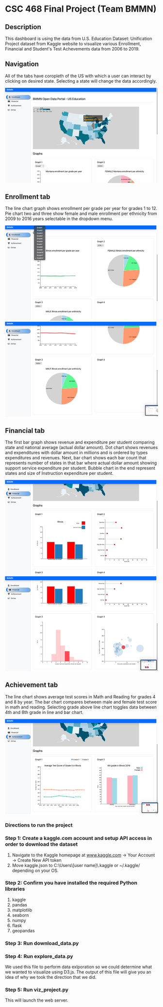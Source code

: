 # CSC 468 Final Project (Team BMMN)

## Description
This dashboard is using the data from U.S. Education Dataset: Unification Project dataset from Kaggle website to visualize various Enrollment, Financial and Student's Test Achevements data from 2006 to 2019.

## Navigation
All of the tabs have coropleth of the US with which a user can interact by clicking on desired state. Selecting a state will change the data accordingly. 

![view1](viewsDemo/view1.png)

## Enrollment tab
The line chart graph shows enrollment per grade per year for grades 1 to 12. Pie chart two and three show female and male enrollment per ethnicity from 2009 to 2016 years selectable in the dropdown menu.

![view2](viewsDemo/view2.png)
![view3](viewsDemo/view3.png)

## Financial tab
The first bar graph shows revenue and expenditure per student comparing state and national average (actual dollar amount). 
Dot chart shows revenues and expenditures with dollar amount in millions and is ordered by types expenditures and revenues.
Next, bar chart shows each bar count that represents number of states in that bar where actual dollar amount showing support service expenditure per student.
Bubble chart in the end represent states and size of Instruction expenditure per student.

![view4](viewsDemo/view4.png)
![view5](viewsDemo/view5.png)

## Achievement tab
The line chart shows average test scores in Math and Reading for grades 4 and 8 by year. The bar chart compares between male and female test score in math and reading. Selecting grade above line chart toggles data between 4th and 8th grade in line and bar chart.

![view6](viewsDemo/view6.png)

### Directions to run the project
### Step 1: Create a kaggle.com account and setup API access in order to download the dataset
1. Navigate to the Kaggle homepage at www.kaggle.com -> Your Account -> Create New API token
2. Move kaggle.json to C:\Users\\[user name]\\.kaggle or ~/.kaggle/ depending on your OS.

### Step 2: Confirm you have installed the required Python libraries
1. kaggle
2. pandas
3. matplotlib
4. seaborn
5. numpy
6. flask
7. geopandas

### Step 3: Run download_data.py

### Step 4: Run explore_data.py
We used this file to perform data exlporation so we could determine what we wanted to visualize using D3.js. The output of this file will give you an idea of why we took the direction that we did.

### Step 5: Run viz_project.py
This will launch the web server.

